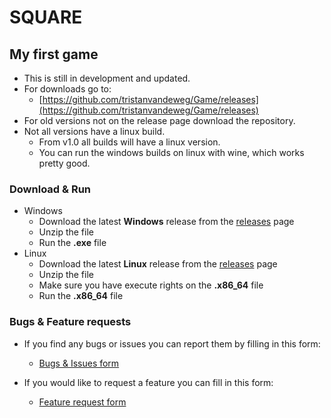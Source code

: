 # SQUARE
## My first game<br />
* This is still in development and updated.<br />
* For downloads go to:<br />
  * [https://github.com/tristanvandeweg/Game/releases](https://github.com/tristanvandeweg/Game/releases)
* For old versions not on the release page download the repository.
* Not all versions have a linux build.
  * From v1.0 all builds will have a linux version.
  * You can run the windows builds on linux with wine, which works pretty good.

### Download & Run
* Windows
  * Download the latest **Windows** release from the [releases](https://github.com/tristanvandeweg/Game/releases) page
  * Unzip the file
  * Run the **.exe** file
* Linux
  * Download the latest **Linux** release from the [releases](https://github.com/tristanvandeweg/Game/releases) page
  * Unzip the file
  * Make sure you have execute rights on the **.x86_64** file
  * Run the **.x86_64** file
  
### Bugs & Feature requests
* If you find any bugs or issues you can report them by filling in this form:
  * [Bugs & Issues form](https://forms.gle/ApfeFDfxqiGJYD7BA)

* If you would like to request a feature you can fill in this form:
  * [Feature request form](https://forms.gle/YAqPsDKF1mwpcrGRA)
